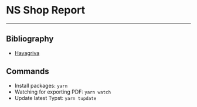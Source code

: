 # NS Shop Report

---

## Bibliography

- [Hayagriva](https://github.com/typst/hayagriva/blob/main/docs/file-format.md)

## Commands

- Install packages: `yarn`
- Watching for exporting PDF: `yarn watch`
- Update latest Typst: `yarn tupdate`
